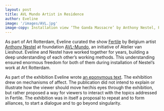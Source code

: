 ```yaml
---
layout: post
title: AVL Mundo Artist in Residence
author: Eveline
image: '/images/AVL.jpg'
image-copy: Installation view ‘The Ganda Massacre’ by Anthony Nestel, Photo by Gert Jan van Rooij 
---
```


As part of Art Rotterdam, Eveline curated the show [Fertile](https://www.academia.edu/24680747/Through_The_Eye_of_Splitlazation) by Belgium artist [Anthony Nestel](https://www.amsterdamsfondsvoordekunst.nl/fondsinitiatieven/3package-deal/3package-deal-lichting-2016/anthony-nestel/) at foundation [AVL-Mundo](https://avlmundo.org), an initiative of Atelier van Lieshout. Eveline and Nestel have worked together for years, building a deep understanding of each other’s working methods. This understanding ensured enormous freedom for both of them during installation of Nestel’s work at Art Rotterdam. 

As part of the exhibition Eveline wrote [an eponymous text](https://www.academia.edu/24680747/Through_The_Eye_of_Splitlazation). The exhibition drew on mechanisms of affect. The publication did not intend to explain or illustrate how the viewer should move her/his eyes through the exhibition, but rather proposed a way for viewers to interact with the topics addressed in Fertile. The exhibition was in itself a proposal to repeat and to form alliances, to start a dialogue and to go beyond singularity.
